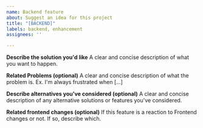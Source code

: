 ```yaml
---
name: Backend feature
about: Suggest an idea for this project
title: "[BACKEND]"
labels: backend, enhancement
assignees: ''

---
```


**Describe the solution you'd like**
A clear and concise description of what you want to happen.

**Related Problems (optional)**
A clear and concise description of what the problem is. Ex. I'm always frustrated when [...]

**Describe alternatives you've considered (optional)**
A clear and concise description of any alternative solutions or features you've considered.

**Related frontend changes (optional)**
If this feature is a reaction to Frontend changes or not. If so, describe which.
